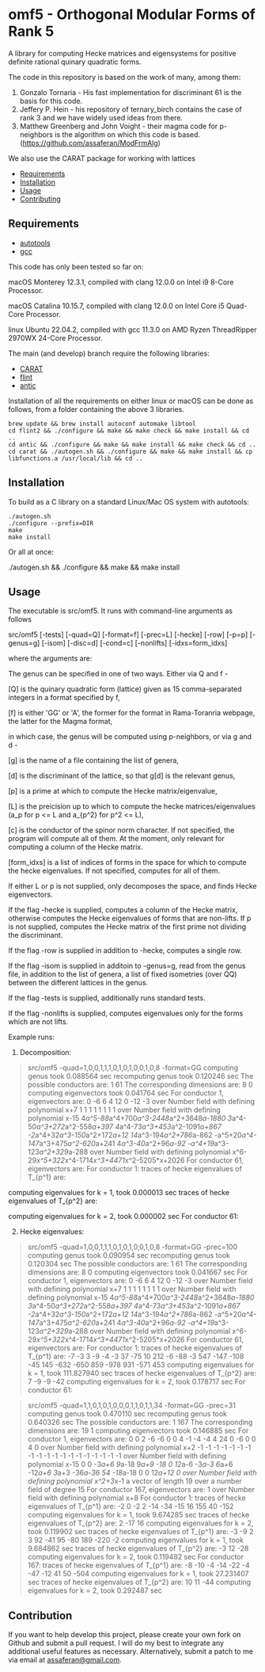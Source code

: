 omf5 - Orthogonal Modular Forms of Rank 5
=========================================

A library for computing Hecke matrices and eigensystems for positive definite rational quinary quadratic forms.

The code in this repository is based on the work of many, among them:

1. Gonzalo Tornaria - His fast implementation for discriminant 61 is the basis for this code.
2. Jeffery P. Hein - his repository of ternary_birch contains the case of rank 3 and we have widely used ideas from there.
3. Matthew Greenberg and John Voight - their magma code for p-neighbors is the algorithm on which this code is based. (https://github.com/assaferan/ModFrmAlg)

We also use the CARAT package for working with lattices

- [Requirements](#requirements)
- [Installation](#installation)
- [Usage](#usage)
- [Contributing](#contribution)

## Requirements

- [autotools](https://www.gnu.org/software/automake/manual/html_node/Autotools-Introduction.html)
- [gcc](https://gcc.gnu.org/)

This code has only been tested so far on:

macOS Monterey 12.3.1, compiled with clang 12.0.0 on Intel i9 8-Core Processor.

macOS Catalina 10.15.7, compiled with clang 12.0.0 on Intel Core i5 Quad-Core Processor.

linux Ubuntu 22.04.2, compiled with gcc 11.3.0 on AMD Ryzen ThreadRipper 2970WX 24-Core Processor.

The main (and develop) branch require the following libraries:

- [CARAT](https://github.com/lbfm-rwth/carat)
- [flint](https://github.com/wbhart/flint2)
- [antic](https://github.com/wbhart/antic)

Installation of all the requirements on either linux or macOS can be done as follows, from a folder containing the above 3 libraries.

    brew update && brew install autoconf automake libtool
    cd flint2 && ./configure && make && make check && make install && cd ..
    cd antic && ./configure && make && make install && make check && cd ..
    cd carat && ./autogen.sh && ./configure && make && make install && cp libfunctions.a /usr/local/lib && cd ..

## Installation

To build as a C library on a standard Linux/Mac OS system with autotools:

    ./autogen.sh
    ./configure --prefix=DIR
    make
    make install

Or all at once:

   ./autogen.sh && ./configure && make && make install

## Usage

The executable is src/omf5.
It runs with command-line arguments as follows

src/omf5 [-tests] [-quad=Q] [-format=f] [-prec=L] [-hecke] [-row] [-p=p] [-genus=g] [-isom] [-disc=d] [-cond=c] [-nonlifts] [-idxs=form_idxs]

where the  arguments are:

The genus can be specified in one of two ways. Either via Q and f - 

[Q] is the quinary quadratic form (lattice) given as 15 comma-separated integers in a format specified by f,

[f] is either 'GG' or 'A', the former for the format in Rama-Toranria webpage, the latter for the Magma format,

in which case, the genus will be computed using p-neighbors, or via g and d - 

[g] is the name of a file containing the list of genera,

[d] is the discriminant of the lattice, so that g[d] is the relevant genus,

[p] is a prime at which to compute the Hecke matrix/eigenvalue, 

[L] is the preicision up to which to compute the hecke matrices/eigenvalues (a_p for p <= L and a_{p^2} for p^2 <= L),

[c] is the conductor of the spinor norm character. If not specified, the program will compute all of them. At the moment, only relevant for computing a column of the Hecke matrix.

[form_idxs] is a list of indices of forms in the space for which to compute the hecke eigenvalues. If not specified, computes for all of them.

If either L or p is not supplied, only decomposes the space, and finds Hecke eigenvectors.

If the flag -hecke is supplied, computes a column of the Hecke matrix, otherwise computes the Hecke eigenvalues of forms that are non-lifts. If p is not supplied, computes the Hecke matrix of 
the first prime not dividing the discriminant.

If the flag -row is supplied in addition to -hecke, computes a single row.

If the flag -isom is supplied in additoin to -genus=g, read from the genus file, in addition to the list of genera, a list of fixed isometries (over QQ) between the different lattices in the genus.

If the flag -tests is supplied, additionally runs standard tests.

If the flag -nonlifts is supplied, computes eigenvalues only for the forms which are not lifts.
    
Example runs:

1. Decomposition:
> src/omf5 -quad=1,0,0,1,1,1,0,1,0,1,0,0,1,0,8 -format=GG
computing genus took 0.088564 sec
recomputing genus took 0.120246 sec
The possible conductors are: 
1 61 
The corresponding dimensions are: 8 0 
computing eigenvectors took 0.041764 sec
For conductor 1, eigenvectors are:
0 -6 6 4 12 0 -12 -3 over Number field with defining polynomial x+7
1 1 1 1 1 1 1 1 over Number field with defining polynomial x-15
4*a^5-88*a^4+700*a^3-2448*a^2+3648*a-1880 3*a^4-50*a^3+272*a^2-558*a+397 4*a^4-73*a^3+453*a^2-1091*a+867 -2*a^4+32*a^3-150*a^2+172*a+12 14*a^3-194*a^2+786*a-862 -a^5+20*a^4-147*a^3+475*a^2-620*a+241 4*a^3-40*a^2+96*a-92 -a^4+19*a^3-123*a^2+329*a-288 over Number field with defining polynomial x^6-29*x^5+322*x^4-1714*x^3+4471*x^2-5205*x+2026
For conductor 61, eigenvectors are:
For conductor 1:
traces of hecke eigenvalues of T_{p^1} are:

computing eigenvalues for k = 1, took 0.000013 sec
traces of hecke eigenvalues of T_{p^2} are:

computing eigenvalues for k = 2, took 0.000002 sec
For conductor 61:

2. Hecke eigenvalues:
> src/omf5 -quad=1,0,0,1,1,1,0,1,0,1,0,0,1,0,8 -format=GG -prec=100
computing genus took 0.090954 sec
recomputing genus took 0.120304 sec
The possible conductors are: 
1 61 
The corresponding dimensions are: 8 0 
computing eigenvectors took 0.041667 sec
For conductor 1, eigenvectors are:
0 -6 6 4 12 0 -12 -3 over Number field with defining polynomial x+7
1 1 1 1 1 1 1 1 over Number field with defining polynomial x-15
4*a^5-88*a^4+700*a^3-2448*a^2+3648*a-1880 3*a^4-50*a^3+272*a^2-558*a+397 4*a^4-73*a^3+453*a^2-1091*a+867 -2*a^4+32*a^3-150*a^2+172*a+12 14*a^3-194*a^2+786*a-862 -a^5+20*a^4-147*a^3+475*a^2-620*a+241 4*a^3-40*a^2+96*a-92 -a^4+19*a^3-123*a^2+329*a-288 over Number field with defining polynomial x^6-29*x^5+322*x^4-1714*x^3+4471*x^2-5205*x+2026
For conductor 61, eigenvectors are:
For conductor 1:
traces of hecke eigenvalues of T_{p^1} are:
-7 -3 3 -9 -4 -3 37 -75 10 212 -6 -88 -3 547 -147 -108 -45 145 -632 -650 859 -978 931 -571 453 
computing eigenvalues for k = 1, took 111.827940 sec
traces of hecke eigenvalues of T_{p^2} are:
7 -9 -9 -42 
computing eigenvalues for k = 2, took 0.178717 sec
For conductor 61:

> src/omf5 -quad=1,1,0,1,0,1,0,0,0,1,1,0,1,1,34 -format=GG -prec=31  
computing genus took 0.470110 sec
recomputing genus took 0.640326 sec
The possible conductors are: 
1 167 
The corresponding dimensions are: 19 1 
computing eigenvectors took 0.146885 sec
For conductor 1, eigenvectors are:
0 0 2 -6 -6 0 0 4 -1 -4 -4 4 24 0 -6 0 0 4 0 over Number field with defining polynomial x+2
-1 -1 -1 -1 -1 -1 -1 -1 -1 -1 -1 -1 -1 -1 -1 -1 -1 -1 -1 over Number field with defining polynomial x-15
0 0 -3*a+6 9*a-18 9*a+9 -18 0 12*a-6 -3*a-3 6*a+6 -12*a+6 3*a+3 -36*a-36 54 -18*a-18 0 0 12*a+12 0 over Number field with defining polynomial x^2+3*x-1
a vector of length 19 over a number field of degree 15
For conductor 167, eigenvectors are:
1 over Number field with defining polynomial x+8
For conductor 1:
traces of hecke eigenvalues of T_{p^1} are:
-2 0 -2 2 -14 -34 -15 16 155 40 -152 
computing eigenvalues for k = 1, took 9.674285 sec
traces of hecke eigenvalues of T_{p^2} are:
2 -17 16 
computing eigenvalues for k = 2, took 0.119902 sec
traces of hecke eigenvalues of T_{p^1} are:
-3 -9 2 3 92 -41 95 -80 189 -220 -2 
computing eigenvalues for k = 1, took 9.684862 sec
traces of hecke eigenvalues of T_{p^2} are:
-3 12 -28 
computing eigenvalues for k = 2, took 0.119482 sec
For conductor 167:
traces of hecke eigenvalues of T_{p^1} are:
-8 -10 -4 -14 -22 -4 -47 -12 41 50 -504 
computing eigenvalues for k = 1, took 27.231407 sec
traces of hecke eigenvalues of T_{p^2} are:
10 11 -44 
computing eigenvalues for k = 2, took 0.292487 sec

## Contribution

If you want to help develop this project, please create your own fork on Github and submit a pull request. I will do my best to integrate any additional useful features as necessary. Alternatively, submit a patch to me via email at assaferan@gmail.com.
